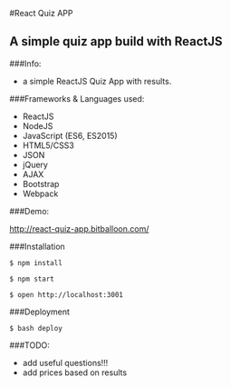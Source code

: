 #React Quiz APP

## A simple quiz app build with ReactJS

###Info:

- a simple ReactJS Quiz App with results.

###Frameworks & Languages used:

- ReactJS
- NodeJS
- JavaScript (ES6, ES2015)
- HTML5/CSS3
- JSON
- jQuery
- AJAX
- Bootstrap
- Webpack

###Demo:

http://react-quiz-app.bitballoon.com/


###Installation

```
$ npm install

$ npm start

$ open http://localhost:3001

```

###Deployment

```
$ bash deploy

```

###TODO:

- add useful questions!!!
- add prices based on results
